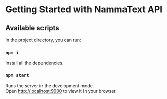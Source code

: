 # Getting Started with NammaText API

## Available scripts

In the project directory, you can run:

### `npm i`

Install all the dependencies.

### `npm start`

Runs the server in the development mode.\
Open [http://localhost:9000](http://localhost:9000) to view it in your browser.
